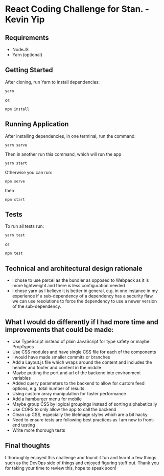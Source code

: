 # React Coding Challenge for Stan. - Kevin Yip

## Requirements

-   NodeJS
-   Yarn (optional)

## Getting Started

After cloning, run Yarn to install dependencies:

    yarn

or:

    npm install

## Running Application

After installing dependencies, in one terminal, run the command:

    yarn serve

Then in another run this command, which will run the app

    yarn start

Otherwise you can run:

    npm serve

then

    npm start

## Tests

To run all tests run:

    yarn test

or

    npm test

## Technical and architectural design rationale

-   I chose to use parcel as the bundler as opposed to Webpack as it is more lightweight and there is less configuration needed
-   I chose yarn as I believe it is better in general, e.g. in one instance in my experience if a sub-dependency of a dependency has a security flaw, we can use resolutions to force the dependency to use a newer version of the sub-dependency.

## What I would do differently if I had more time and improvements that could be made:

-   Use TypeScript instead of plain JavaScript for type safety or maybe PropTypes
-   Use CSS modules and have single CSS file for each of the components
-   I would have made smaller commits or branches
-   Add a Layout.js file which wraps around the content and includes the header and footer and content in the middle
-   Maybe putting the port and url of the backend into environment variables
-   Added query parameters to the backend to allow for custom feed options, e.g. total number of results
-   Using custom array manipulation for faster performance
-   Add a hamburger menu for mobile
-   Maybe group CSS by logical groupings instead of sorting alphabetically
-   Use CORS to only allow the app to call the backend
-   Clean up CSS, especially the tileImage styles which are a bit hacky
-   Need to ensure tests are following best practices as I am new to front-end testing
-   Write more thorough tests

## Final thoughts

I thoroughly enjoyed this challenge and found it fun and learnt a few things such as the DevOps side of things and enjoyed figuring stuff out. Thank you for taking your time to review this, hope to speak soon!
